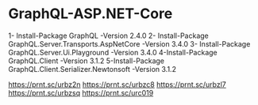 # GraphQL-ASP.NET-Core
1- Install-Package GraphQL -Version 2.4.0
2- Install-Package GraphQL.Server.Transports.AspNetCore -Version 3.4.0
3- Install-Package GraphQL.Server.Ui.Playground -Version 3.4.0
4-Install-Package GraphQL.Client -Version 3.1.2
5-Install-Package GraphQL.Client.Serializer.Newtonsoft -Version 3.1.2

https://prnt.sc/urbz2n
https://prnt.sc/urbzc8
https://prnt.sc/urbzl7
https://prnt.sc/urbzsq
https://prnt.sc/urc019
